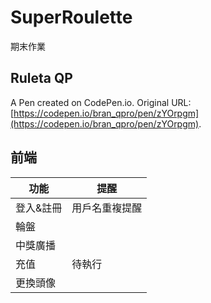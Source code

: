 # SuperRoulette
期末作業

## Ruleta QP
A Pen created on CodePen.io. Original URL: [https://codepen.io/bran_qpro/pen/zYOrpgm](https://codepen.io/bran_qpro/pen/zYOrpgm).


前端
---
| 功能      | 提醒           |
| --------- | -------------- |
| 登入&註冊 | 用戶名重複提醒 |
| 輪盤      |                |
| 中獎廣播  |                |
| 充值      | 待執行         |
| 更換頭像  |                |

